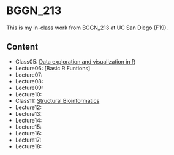 # BGGN_213
This is my in-class work from BGGN_213 at UC San Diego (F19).

## Content
- Class05: [Data exploration and visualization in R](https://github.com/Jiaweitsui/bggn213/blob/master/Class_05/Class_05.md)
- Lecture06: [Basic R Funtions]
- Lecture07:
- Lecture08:
- Lecture09:
- Lecture10:
- Class11: [Structural Bioinformatics](https://github.com/Jiaweitsui/bggn213/blob/master/11_06_19_Lec_11/Class_11_handon.md)
- Lecture12:
- Lecture13:
- Lecture14:
- Lecture15:
- Lecture16:
- Lecture17:
- Lecture18:
